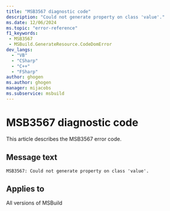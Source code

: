 ```yaml
---
title: "MSB3567 diagnostic code"
description: "Could not generate property on class 'value'."
ms.date: 12/06/2024
ms.topic: "error-reference"
f1_keywords:
 - MSB3567
 - MSBuild.GenerateResource.CodeDomError
dev_langs:
  - "VB"
  - "CSharp"
  - "C++"
  - "FSharp"
author: ghogen
ms.author: ghogen
manager: mijacobs
ms.subservice: msbuild
---
```


# MSB3567 diagnostic code

<!-- :::ErrorDefinitionDescription::: -->
<!-- :::editable-content name="introDescription"::: -->
This article describes the MSB3567 error code.
<!-- :::editable-content-end::: -->

## Message text

```output
MSB3567: Could not generate property on class 'value'.
```

<!-- :::editable-content name="postOutputDescription"::: -->
<!--
{StrBegin="MSB3567: "}
-->
<!-- :::editable-content-end::: -->
<!-- :::ErrorDefinitionDescription-end::: -->

## Applies to

All versions of MSBuild
